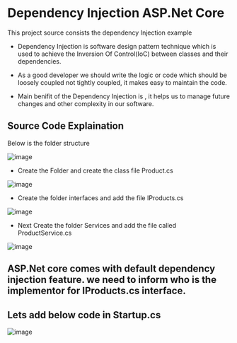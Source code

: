 # Dependency Injection ASP.Net Core
This project source consists the dependency Injection example

* Dependency Injection is software design pattern technique which is used to achieve the Inversion Of Control(IoC) between classes and their dependencies.

* As a good developer we should write the logic or code which should be loosely coupled not tightly coupled, it makes easy to maintain the code.

* Main benifit of the Dependency Injection is , it helps us to manage future changes and other complexity in our software.

## Source Code Explaination
Below is the folder structure

![image](https://user-images.githubusercontent.com/81896060/119248390-78c7dd80-bbae-11eb-9fe9-82a100725985.png)


* Create the Folder and create the class file Product.cs

![image](https://user-images.githubusercontent.com/81896060/119250835-65257280-bbc0-11eb-98a3-78eac904c970.png)

* Create the folder interfaces and add the file IProducts.cs

![image](https://user-images.githubusercontent.com/81896060/119250891-c6e5dc80-bbc0-11eb-9660-fabefd946bc6.png)

* Next Create the folder Services and add the file called ProductService.cs

![image](https://user-images.githubusercontent.com/81896060/119250964-57242180-bbc1-11eb-8be7-e5b23e8c20d9.png)

## ASP.Net core comes with default dependency injection feature. we need to inform who is the implementor for IProducts.cs interface.

## Lets add below code in Startup.cs

![image](https://user-images.githubusercontent.com/81896060/119251029-ce59b580-bbc1-11eb-98ea-bf01f635c706.png)

